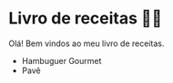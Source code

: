 # Livro de receitas :man_cook:

Olá! Bem vindos ao meu livro de receitas.

- Hambuguer Gourmet
- Pavê

